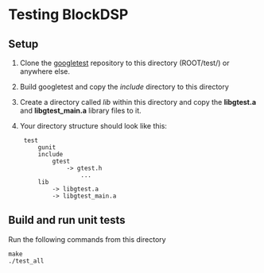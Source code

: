# Testing BlockDSP

## Setup

1. Clone the [googletest](https://github.com/google/googletest) repository to this directory (ROOT/test/) or anywhere else.

2. Build googletest and copy the *include* directory to this directory

3. Create a directory called *lib* within this directory and copy the **libgtest.a** and **libgtest_main.a** library files to it.

4. Your directory structure should look like this:

		test
			gunit
			include
				gtest
					-> gtest.h
						...
			lib
				-> libgtest.a
				-> libgtest_main.a

## Build and run unit tests

Run the following commands from this directory

	make
	./test_all
